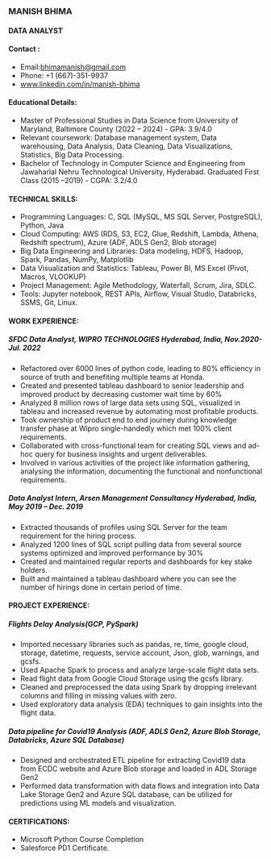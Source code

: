 ### MANISH BHIMA
#### DATA ANALYST
#### Contact :
* Email:bhimamanish@gmail.com 
* Phone: +1 (667)-351-9937
* www.linkedin.com/in/manish-bhima
#### Educational Details:
* Master of Professional Studies in Data Science from University of Maryland, Baltimore County (2022 – 2024)   - GPA: 3.9/4.0
* Relevant coursework: Database management system, Data warehousing, Data Analysis, Data Cleaning, Data Visualizations, Statistics, Big Data Processing.
* Bachelor of Technology in Computer Science and Engineering from Jawaharlal Nehru Technological University, Hyderabad. Graduated First Class  (2015 –2019) - CGPA: 3.2/4.0
#### TECHNICAL SKILLS:
* Programming Languages: C, SQL (MySQL, MS SQL Server, PostgreSQL), Python, Java
* Cloud Computing: AWS (RDS, S3, EC2, Glue, Redshift, Lambda, Athena, Redshift spectrum), Azure (ADF, ADLS Gen2, Blob storage)
* Big Data Engineering and Libraries: Data modeling, HDFS, Hadoop, Spark, Pandas, NumPy, Matplotlib
* Data Visualization and Statistics: Tableau, Power BI, MS Excel (Pivot, Macros, VLOOKUP)
* Project Management: Agile Methodology, Waterfall, Scrum, Jira, SDLC.
* Tools: Jupyter notebook, REST APIs, Airflow, Visual Studio, Databricks, SSMS, Git, Linux.
#### WORK EXPERIENCE:
##### SFDC Data Analyst, WIPRO TECHNOLOGIES	Hyderabad, India, Nov.2020-Jul. 2022
*	Refactored over 6000 lines of python code, leading to 80% efficiency in source of truth and benefiting multiple teams at Honda.
* Created and presented tableau dashboard to senior leadership and improved product by decreasing customer wait time by 60%
*	Analyzed 8 million rows of large data sets using SQL, visualized in tableau and increased revenue by automating most profitable products.
*	Took ownership of product end to end journey during knowledge transfer phase at Wipro single-handedly which met 100% client requirements.
*	Collaborated with cross-functional team for creating SQL views and ad-hoc query for business insights and urgent deliverables.
*	Involved in various activities of the project like information gathering, analysing the information, documenting the functional and nonfunctional requirements.
##### Data Analyst Intern, Arsen Management Consultancy	Hyderabad, India, May 2019 – Dec. 2019
*	Extracted thousands of profiles using SQL Server for the team requirement for the hiring process.
*	Analyzed 1200 lines of SQL script pulling data from several source systems optimized and improved performance by 30%
*	Created and maintained regular reports and dashboards for key stake holders.
*	Built and maintained a tableau dashboard where you can see the number of hirings done in certain period of time.
#### PROJECT EXPERIENCE:
##### Flights Delay Analysis(GCP, PySpark)
*	Imported necessary libraries such as pandas, re, time, google cloud, storage, datetime, requests, service account, Json, glob, warnings, and gcsfs.
*	Used Apache Spark to process and analyze large-scale flight data sets.
*	Read flight data from Google Cloud Storage using the gcsfs library.
*	Cleaned and preprocessed the data using Spark by dropping irrelevant columns and filling in missing values with zero.
*	Used exploratory data analysis (EDA) techniques to gain insights into the flight data.
##### Data pipeline for Covid19 Analysis (ADF, ADLS Gen2, Azure Blob Storage, Databricks, Azure SQL Database)
*	Designed and orchestrated ETL pipeline for extracting Covid19 data from ECDC website and Azure Blob storage and loaded in ADL Storage Gen2
*	Performed data transformation with data flows and integration into Data Lake Storage Gen2 and Azure SQL database, can be utilized for predictions using ML models and visualization.
#### CERTIFICATIONS:
* Microsoft Python Course Completion
* Salesforce PD1 Certificate.


 

